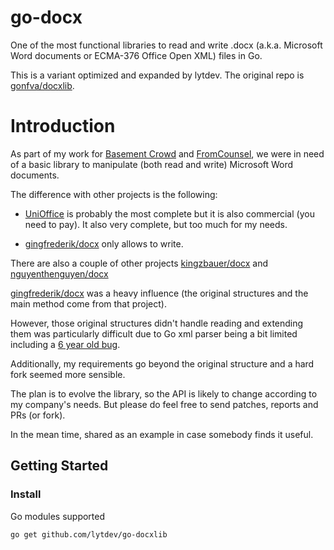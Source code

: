 # go-docx
One of the most functional libraries to read and write .docx (a.k.a. Microsoft Word documents or ECMA-376 Office Open XML) files in Go.

This is a variant optimized and expanded by lytdev. The original repo is [gonfva/docxlib](https://github.com/gonfva/docxlib).

# Introduction
As part of my work for [Basement Crowd](https://www.basementcrowd.com) and [FromCounsel](https://www.fromcounsel.com), we were in need of a basic library to manipulate (both read and write) Microsoft Word documents.

The difference with other projects is the following:

- [UniOffice](https://github.com/unidoc/unioffice) is probably the most complete but it is also commercial (you need to pay). It also very complete, but too much for my needs.

- [gingfrederik/docx](https://github.com/gingfrederik/docx) only allows to write.

There are also a couple of other projects [kingzbauer/docx](https://github.com/kingzbauer/docx) and [nguyenthenguyen/docx](https://github.com/nguyenthenguyen/docx)

[gingfrederik/docx](https://github.com/gingfrederik/docx) was a heavy influence (the original structures and the main method come from that project).

However, those original structures didn't handle reading and extending them was particularly difficult due to Go xml parser being a bit limited including a [6 year old bug](https://github.com/golang/go/issues/9519).

Additionally, my requirements go beyond the original structure and a hard fork seemed more sensible.

The plan is to evolve the library, so the API is likely to change according to my company's needs. But please do feel free to send patches, reports and PRs (or fork).

In the mean time, shared as an example in case somebody finds it useful.

## Getting Started

### Install

Go modules supported

```sh
go get github.com/lytdev/go-docxlib
```